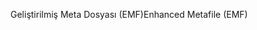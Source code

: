 <span data-ttu-id="3e794-101">Geliştirilmiş Meta Dosyası (EMF)</span><span class="sxs-lookup"><span data-stu-id="3e794-101">Enhanced Metafile (EMF)</span></span>